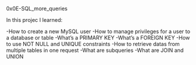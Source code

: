 0x0E-SQL_more_queries

In this projec I learned:

-How to create a new MySQL user
-How to manage privileges for a user to a database or table
-What’s a PRIMARY KEY
-What’s a FOREIGN KEY
-How to use NOT NULL and UNIQUE constraints
-How to retrieve datas from multiple tables in one request
-What are subqueries
-What are JOIN and UNION
